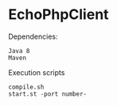 # EchoPhpClient
Dependencies:

    Java 8
    Maven

Execution scripts

    compile.sh
    start.st -port number-
